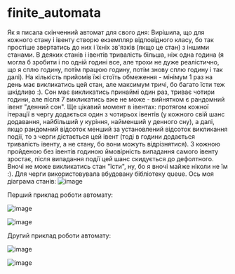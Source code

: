 # finite_automata

Як я писала скінченний автомат для свого дня:
Вирішила, що для кожного стану і івенту створю екземпляр відповідного класу, бо так простіше звертатись до них і їхніх зв'язків (якщо це стан) з іншими станами. В деяких станів і івентів тривалість більша, ніж одна година (я могла б зробити і по одній годині все, але трохи не дуже реалістично, що я сплю годину, потім працюю годину, потім знову сплю годину і так далі). На кількість прийомів їжі стоїть обмеження - мінімум 1 раз на день має викликатись цей стан, але максимум тричі, бо багато їсти теж шкідливо :). Сон має викликатись принаймі один раз, триває чотири години, але після 7 викликатись вже не може - вийнятком є рандомний івент "денний сон".
Ще цікавий момент в івентах: протягом кожної ітерації в чергу додається один з чотирьох івентів (у кожного свій шанс додавання, найбільший у куріння, найменший у денного сну), а далі, якщо рандомний відсоток менший за установлений відсоток викликання події, то з черги дістається цей івент (тоді в години додається тривалість івенту, а не стану, бо вони можуть відрізнятися). З кожною пройденою без івентів годиною ймовірність випадання самого івенту зростає, після випадання події цей шанс скидується до дефолтного.
Вночі не може викликатись стан "їсти", ну, бо я вночі майже ніколи не їм :).
Для черги використовувала вбудовану бібліотеку queue.
Ось моя діаграма станів:
![image](https://github.com/Drakonchyk/finite_automata/assets/63148058/979bc247-02ea-46e9-bcd6-a9fbcc4abac0)


Перший приклад роботи автомату:

![image](https://github.com/Drakonchyk/finite_automata/assets/63148058/b99e5153-86b2-4a73-96c2-26d6cc1a16c2)

![image](https://github.com/Drakonchyk/finite_automata/assets/63148058/834ca59a-a8ac-4d85-bdba-3f3640a6f960)


Другий приклад роботи автомату:

![image](https://github.com/Drakonchyk/finite_automata/assets/63148058/c0f03dc6-e41c-4ac3-8c80-c6d317077673)

![image](https://github.com/Drakonchyk/finite_automata/assets/63148058/76e1eed4-6807-4200-be55-8c9045e546cf)
